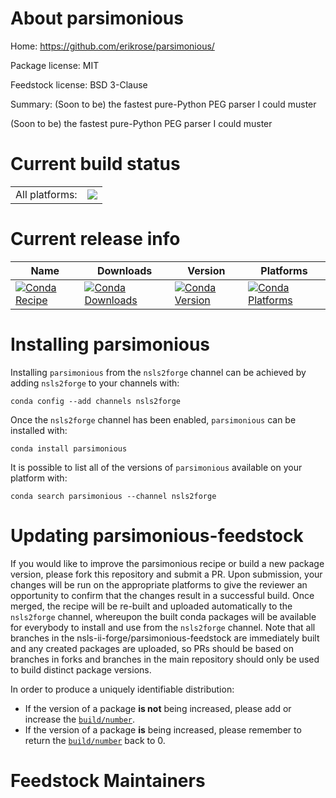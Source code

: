 About parsimonious
==================

Home: https://github.com/erikrose/parsimonious/

Package license: MIT

Feedstock license: BSD 3-Clause

Summary: (Soon to be) the fastest pure-Python PEG parser I could muster

(Soon to be) the fastest pure-Python PEG parser I could muster

Current build status
====================


<table><tr><td>All platforms:</td>
    <td>
      <a href="https://dev.azure.com/nsls2forge/nsls2forge/_build/latest?definitionId=117&branchName=master">
        <img src="https://dev.azure.com/nsls2forge/nsls2forge/_apis/build/status/parsimonious-feedstock?branchName=master">
      </a>
    </td>
  </tr>
</table>

Current release info
====================

| Name | Downloads | Version | Platforms |
| --- | --- | --- | --- |
| [![Conda Recipe](https://img.shields.io/badge/recipe-parsimonious-green.svg)](https://anaconda.org/nsls2forge/parsimonious) | [![Conda Downloads](https://img.shields.io/conda/dn/nsls2forge/parsimonious.svg)](https://anaconda.org/nsls2forge/parsimonious) | [![Conda Version](https://img.shields.io/conda/vn/nsls2forge/parsimonious.svg)](https://anaconda.org/nsls2forge/parsimonious) | [![Conda Platforms](https://img.shields.io/conda/pn/nsls2forge/parsimonious.svg)](https://anaconda.org/nsls2forge/parsimonious) |

Installing parsimonious
=======================

Installing `parsimonious` from the `nsls2forge` channel can be achieved by adding `nsls2forge` to your channels with:

```
conda config --add channels nsls2forge
```

Once the `nsls2forge` channel has been enabled, `parsimonious` can be installed with:

```
conda install parsimonious
```

It is possible to list all of the versions of `parsimonious` available on your platform with:

```
conda search parsimonious --channel nsls2forge
```




Updating parsimonious-feedstock
===============================

If you would like to improve the parsimonious recipe or build a new
package version, please fork this repository and submit a PR. Upon submission,
your changes will be run on the appropriate platforms to give the reviewer an
opportunity to confirm that the changes result in a successful build. Once
merged, the recipe will be re-built and uploaded automatically to the
`nsls2forge` channel, whereupon the built conda packages will be available for
everybody to install and use from the `nsls2forge` channel.
Note that all branches in the nsls-ii-forge/parsimonious-feedstock are
immediately built and any created packages are uploaded, so PRs should be based
on branches in forks and branches in the main repository should only be used to
build distinct package versions.

In order to produce a uniquely identifiable distribution:
 * If the version of a package **is not** being increased, please add or increase
   the [``build/number``](https://conda.io/docs/user-guide/tasks/build-packages/define-metadata.html#build-number-and-string).
 * If the version of a package **is** being increased, please remember to return
   the [``build/number``](https://conda.io/docs/user-guide/tasks/build-packages/define-metadata.html#build-number-and-string)
   back to 0.

Feedstock Maintainers
=====================


